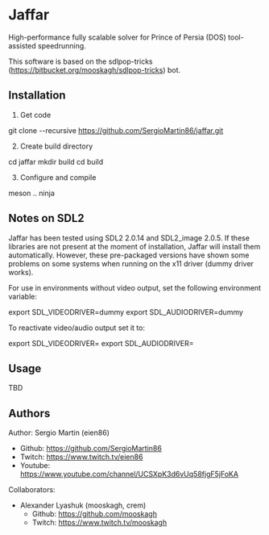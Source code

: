 # Jaffar

High-performance fully scalable solver for Prince of Persia (DOS) tool-assisted speedrunning. 

This software is based on the sdlpop-tricks (https://bitbucket.org/mooskagh/sdlpop-tricks) bot.

Installation
-------------

1) Get code 

  git clone --recursive https://github.com/SergioMartin86/jaffar.git
  
2) Create build directory

  cd jaffar
  mkdir build
  cd build
  
3) Configure and compile

  meson ..
  ninja
  
Notes on SDL2
---------------

Jaffar has been tested using SDL2 2.0.14 and SDL2_image 2.0.5. If these libraries are not present at the moment of installation, Jaffar will install them automatically. However, these pre-packaged versions have shown some problems on some systems when running on the x11 driver (dummy driver works).

For use in environments without video output, set the following environment variable:

export SDL_VIDEODRIVER=dummy
export SDL_AUDIODRIVER=dummy

To reactivate video/audio output set it to:

export SDL_VIDEODRIVER=
export SDL_AUDIODRIVER=

Usage
-------------

TBD


Authors
-------------

Author: Sergio Martin (eien86)
  + Github: https://github.com/SergioMartin86
  + Twitch: https://www.twitch.tv/eien86
  + Youtube: https://www.youtube.com/channel/UCSXpK3d6vUq58fjgF5jFoKA
  
Collaborators:
- Alexander Lyashuk (mooskagh, crem) 
  + Github: https://github.com/mooskagh
  + Twitch: https://www.twitch.tv/mooskagh
